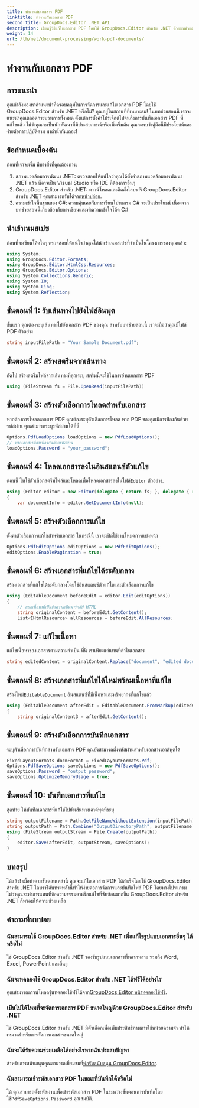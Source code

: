 ```yaml
---
title: ทำงานกับเอกสาร PDF
linktitle: ทำงานกับเอกสาร PDF
second_title: GroupDocs.Editor .NET API
description: เรียนรู้วิธีแก้ไขเอกสาร PDF โดยใช้ GroupDocs.Editor สำหรับ .NET ด้วยบทช่วยสอนนี้ แก้ไขเนื้อหา จัดการไฟล์ขนาดใหญ่ และบันทึกการแก้ไขของคุณอย่างปลอดภัย
weight: 14
url: /th/net/document-processing/work-pdf-documents/
---
```


# ทำงานกับเอกสาร PDF

## การแนะนำ
คุณกำลังมองหาคำแนะนำที่ครอบคลุมในการจัดการและแก้ไขเอกสาร PDF โดยใช้ GroupDocs.Editor สำหรับ .NET หรือไม่? คุณอยู่ในสถานที่ที่เหมาะสม! ในบทช่วยสอนนี้ เราจะแนะนำคุณตลอดกระบวนการทั้งหมด ตั้งแต่การตั้งค่าโปรเจ็กต์ไปจนถึงการบันทึกเอกสาร PDF ที่แก้ไขแล้ว ไม่ว่าคุณจะเป็นนักพัฒนาที่มีประสบการณ์หรือเพิ่งเริ่มต้น คุณจะพบว่าคู่มือนี้มีประโยชน์และง่ายต่อการปฏิบัติตาม มาดำน้ำกันเถอะ!
## ข้อกำหนดเบื้องต้น
ก่อนที่เราจะเริ่ม มีบางสิ่งที่คุณต้องการ:
1. สภาพแวดล้อมการพัฒนา .NET: ตรวจสอบให้แน่ใจว่าคุณได้ตั้งค่าสภาพแวดล้อมการพัฒนา .NET แล้ว นี่อาจเป็น Visual Studio หรือ IDE ที่ต้องการอื่นๆ
2. GroupDocs.Editor สำหรับ .NET: ดาวน์โหลดและติดตั้งไลบรารี GroupDocs.Editor สำหรับ .NET คุณสามารถรับได้จาก[หน้าปล่อย](https://releases.groupdocs.com/editor/net/).
3. ความเข้าใจพื้นฐานของ C#: ความคุ้นเคยกับการเขียนโปรแกรม C# จะเป็นประโยชน์ เนื่องจากบทช่วยสอนนี้เกี่ยวข้องกับการเขียนและทำความเข้าใจโค้ด C#
## นำเข้าเนมสเปซ
ก่อนที่จะเขียนโค้ดใดๆ ตรวจสอบให้แน่ใจว่าคุณได้นำเข้าเนมสเปซที่จำเป็นในโครงการของคุณแล้ว:
```csharp
using System;
using GroupDocs.Editor.Formats;
using GroupDocs.Editor.HtmlCss.Resources;
using GroupDocs.Editor.Options;
using System.Collections.Generic;
using System.IO;
using System.Linq;
using System.Reflection;
```
## ขั้นตอนที่ 1: รับเส้นทางไปยังไฟล์อินพุต
ขั้นแรก คุณต้องระบุเส้นทางไปยังเอกสาร PDF ของคุณ สำหรับบทช่วยสอนนี้ เราจะถือว่าคุณมีไฟล์ PDF ตัวอย่าง
```csharp
string inputFilePath = "Your Sample Document.pdf";
```
## ขั้นตอนที่ 2: สร้างสตรีมจากเส้นทาง
ถัดไป สร้างสตรีมไฟล์จากเส้นทางที่คุณระบุ สตรีมนี้จะใช้ในการอ่านเอกสาร PDF
```csharp
using (FileStream fs = File.OpenRead(inputFilePath))
```
## ขั้นตอนที่ 3: สร้างตัวเลือกการโหลดสำหรับเอกสาร
หากต้องการโหลดเอกสาร PDF คุณต้องระบุตัวเลือกการโหลด หาก PDF ของคุณมีการป้องกันด้วยรหัสผ่าน คุณสามารถระบุรหัสผ่านได้ที่นี่
```csharp
Options.PdfLoadOptions loadOptions = new PdfLoadOptions();
// หากเอกสารมีการป้องกันด้วยรหัสผ่าน
loadOptions.Password = "your_password";
```
## ขั้นตอนที่ 4: โหลดเอกสารลงในอินสแตนซ์ตัวแก้ไข
ตอนนี้ ให้ใช้ตัวเลือกสตรีมไฟล์และโหลดเพื่อโหลดเอกสารลงในไฟล์`Editor` ตัวอย่าง.
```csharp
using (Editor editor = new Editor(delegate { return fs; }, delegate { return loadOptions; }))
{
    var documentInfo = editor.GetDocumentInfo(null);
```
## ขั้นตอนที่ 5: สร้างตัวเลือกการแก้ไข
ตั้งค่าตัวเลือกการแก้ไขสำหรับเอกสาร ในกรณีนี้ เราจะเปิดใช้งานโหมดการแบ่งหน้า
```csharp
Options.PdfEditOptions editOptions = new PdfEditOptions();
editOptions.EnablePagination = true;
```
## ขั้นตอนที่ 6: สร้างเอกสารที่แก้ไขได้ระดับกลาง
สร้างเอกสารที่แก้ไขได้ระดับกลางโดยใช้อินสแตนซ์ตัวแก้ไขและตัวเลือกการแก้ไข
```csharp
using (EditableDocument beforeEdit = editor.Edit(editOptions))
{
    // แยกเนื้อหาที่เป็นข้อความเป็นมาร์กอัป HTML
    string originalContent = beforeEdit.GetContent();
    List<IHtmlResource> allResources = beforeEdit.AllResources;
```
## ขั้นตอนที่ 7: แก้ไขเนื้อหา
แก้ไขเนื้อหาของเอกสารตามความจำเป็น ที่นี่ เราเพียงแค่แทนที่คำในเอกสาร
```csharp
string editedContent = originalContent.Replace("document", "edited document");
```
## ขั้นตอนที่ 8: สร้างเอกสารที่แก้ไขได้ใหม่พร้อมเนื้อหาที่แก้ไข
 สร้างใหม่`EditableDocument` อินสแตนซ์ที่มีเนื้อหาและทรัพยากรที่แก้ไขแล้ว
```csharp
using (EditableDocument afterEdit = EditableDocument.FromMarkup(editedContent, allResources))
{
    string originalContent3 = afterEdit.GetContent();
```
## ขั้นตอนที่ 9: สร้างตัวเลือกการบันทึกเอกสาร
ระบุตัวเลือกการบันทึกสำหรับเอกสาร PDF คุณยังสามารถตั้งรหัสผ่านสำหรับเอกสารเอาต์พุตได้
```csharp
FixedLayoutFormats docmFormat = FixedLayoutFormats.Pdf;
Options.PdfSaveOptions saveOptions = new PdfSaveOptions();
saveOptions.Password = "output_password";
saveOptions.OptimizeMemoryUsage = true;
```
## ขั้นตอนที่ 10: บันทึกเอกสารที่แก้ไข
สุดท้าย ให้บันทึกเอกสารที่แก้ไขไปยังเส้นทางเอาต์พุตที่ระบุ
```csharp
string outputFilename = Path.GetFileNameWithoutExtension(inputFilePath) + "." + docmFormat.Extension;
string outputPath = Path.Combine("OutputDirectoryPath", outputFilename);
using (FileStream outputStream = File.Create(outputPath))
{
    editor.Save(afterEdit, outputStream, saveOptions);
}
```

## บทสรุป
ได้แล้ว! เมื่อทำตามขั้นตอนเหล่านี้ คุณจะแก้ไขเอกสาร PDF ได้สำเร็จโดยใช้ GroupDocs.Editor สำหรับ .NET ไลบรารีอันทรงพลังนี้ทำให้ง่ายต่อการจัดการและบันทึกไฟล์ PDF โดยทางโปรแกรม ไม่ว่าคุณจะทำการแทนที่ข้อความธรรมดาหรือแก้ไขที่ซับซ้อนมากขึ้น GroupDocs.Editor สำหรับ .NET ก็พร้อมให้ความช่วยเหลือ
## คำถามที่พบบ่อย
### ฉันสามารถใช้ GroupDocs.Editor สำหรับ .NET เพื่อแก้ไขรูปแบบเอกสารอื่นๆ ได้หรือไม่
ใช่ GroupDocs.Editor สำหรับ .NET รองรับรูปแบบเอกสารที่หลากหลาย รวมถึง Word, Excel, PowerPoint และอื่นๆ
### ฉันจะทดลองใช้ GroupDocs.Editor สำหรับ .NET ได้ฟรีได้อย่างไร
 คุณสามารถดาวน์โหลดรุ่นทดลองใช้ฟรีได้จาก[GroupDocs.Editor หน้าทดลองใช้ฟรี](https://releases.groupdocs.com/).
### เป็นไปได้ไหมที่จะจัดการเอกสาร PDF ขนาดใหญ่ด้วย GroupDocs.Editor สำหรับ .NET
ใช่ GroupDocs.Editor สำหรับ .NET มีตัวเลือกเพื่อเพิ่มประสิทธิภาพการใช้หน่วยความจำ ทำให้เหมาะสำหรับการจัดการเอกสารขนาดใหญ่
### ฉันจะได้รับความช่วยเหลือได้อย่างไรหากฉันประสบปัญหา
 สำหรับการสนับสนุนคุณสามารถเยี่ยมชมที่[ฟอรัมสนับสนุน GroupDocs.Editor](https://forum.groupdocs.com/c/editor/20).
### ฉันสามารถเข้ารหัสเอกสาร PDF ในขณะที่บันทึกได้หรือไม่
ได้ คุณสามารถตั้งรหัสผ่านเพื่อเข้ารหัสเอกสาร PDF ในระหว่างขั้นตอนการบันทึกโดยใช้`PdfSaveOptions.Password` คุณสมบัติ.